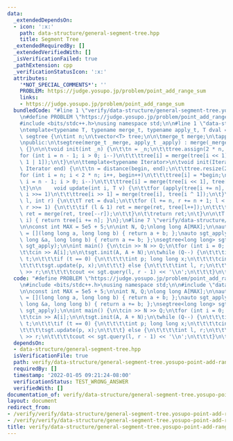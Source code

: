 ```yaml
---
data:
  _extendedDependsOn:
  - icon: ':x:'
    path: data-structure/general-segment-tree.hpp
    title: Segment Tree
  _extendedRequiredBy: []
  _extendedVerifiedWith: []
  _isVerificationFailed: true
  _pathExtension: cpp
  _verificationStatusIcon: ':x:'
  attributes:
    '*NOT_SPECIAL_COMMENTS*': ''
    PROBLEM: https://judge.yosupo.jp/problem/point_add_range_sum
    links:
    - https://judge.yosupo.jp/problem/point_add_range_sum
  bundledCode: "#line 1 \"verify/data-structure/general-segment-tree.yosupo-point-add-range-sum.test.cpp\"\
    \n#define PROBLEM \"https://judge.yosupo.jp/problem/point_add_range_sum\"\n\n\
    #include <bits/stdc++.h>\nusing namespace std;\n\n#line 1 \"data-structure/general-segment-tree.hpp\"\
    \ntemplate<typename T, typename merge_t, typename apply_t, T dval = T{}>\nclass\
    \ segtree {\n\tint n;\n\tvector<T> tree;\n\n\tmerge_t merge;\n\tapply_t apply;\n\
    \npublic:\n\tsegtree(merge_t _merge, apply_t _apply) : merge(_merge), apply(_apply)\
    \ {}\n\n\tvoid init(int _n) {\n\t\tn = _n;\n\t\ttree.assign(2 * n, dval);\n\t\t\
    for (int i = n - 1; i > 0; i--)\n\t\t\ttree[i] = merge(tree[i << 1], tree[i <<\
    \ 1 | 1]);\n\t}\n\n\ttemplate<typename Iterator>\n\tvoid init(Iterator begin,\
    \ Iterator end) {\n\t\tn = distance(begin, end);\n\t\ttree.resize(2 * n);\n\t\t\
    for (int i = n; i < 2 * n; i++, begin++)\n\t\t\ttree[i] = *begin;\n\t\tfor (int\
    \ i = n - 1; i > 0; i--)\n\t\t\ttree[i] = merge(tree[i << 1], tree[i << 1 | 1]);\n\
    \t}\n\n    void update(int i, T v) {\n\t\tfor (apply(tree[i += n], v); i > 1;\
    \ i >>= 1)\n\t\t\ttree[i >> 1] = merge(tree[i], tree[i ^ 1]);\n\t}\n\n\tT query(int\
    \ l, int r) {\n\t\tT ret = dval;\n\t\tfor (l += n, r += n + 1; l < r; l >>= 1,\
    \ r >>= 1) {\n\t\t\tif (l & 1) ret = merge(ret, tree[l++]);\n\t\t\tif (r & 1)\
    \ ret = merge(ret, tree[--r]);\n\t\t}\n\t\treturn ret;\n\t}\n\n\tT operator[](int\
    \ i) { return tree[i += n]; }\n};\n#line 7 \"verify/data-structure/general-segment-tree.yosupo-point-add-range-sum.test.cpp\"\
    \n\nconst int MAX = 5e5 + 5;\n\nint N, Q;\nlong long A[MAX];\n\nauto sgt_merge\
    \ = [](long long a, long long b) { return a + b; };\nauto sgt_apply = [](long\
    \ long &a, long long b) { return a += b; };\nsegtree<long long> sgt(sgt_merge,\
    \ sgt_apply);\n\nint main() {\n\tcin >> N >> Q;\n\tfor (int i = 0; i < N; i++)\n\
    \t\tcin >> A[i];\n\n\tsgt.init(A, A + N);\n\twhile (Q--) {\n\t\t\tint t; cin >>\
    \ t;\n\t\t\tif (t == 0) {\n\t\t\t\tint p; long long x;\n\t\t\t\tcin >> p >> x;\n\
    \t\t\t\tsgt.update(p, x);\n\t\t\t} else {\n\t\t\t\tint l, r;\n\t\t\t\tcin >> l\
    \ >> r;\n\t\t\t\tcout << sgt.query(l, r - 1) << '\\n';\n\t\t\t}\n\t}\n}\n"
  code: "#define PROBLEM \"https://judge.yosupo.jp/problem/point_add_range_sum\"\n\
    \n#include <bits/stdc++.h>\nusing namespace std;\n\n#include \"data-structure/general-segment-tree.hpp\"\
    \n\nconst int MAX = 5e5 + 5;\n\nint N, Q;\nlong long A[MAX];\n\nauto sgt_merge\
    \ = [](long long a, long long b) { return a + b; };\nauto sgt_apply = [](long\
    \ long &a, long long b) { return a += b; };\nsegtree<long long> sgt(sgt_merge,\
    \ sgt_apply);\n\nint main() {\n\tcin >> N >> Q;\n\tfor (int i = 0; i < N; i++)\n\
    \t\tcin >> A[i];\n\n\tsgt.init(A, A + N);\n\twhile (Q--) {\n\t\t\tint t; cin >>\
    \ t;\n\t\t\tif (t == 0) {\n\t\t\t\tint p; long long x;\n\t\t\t\tcin >> p >> x;\n\
    \t\t\t\tsgt.update(p, x);\n\t\t\t} else {\n\t\t\t\tint l, r;\n\t\t\t\tcin >> l\
    \ >> r;\n\t\t\t\tcout << sgt.query(l, r - 1) << '\\n';\n\t\t\t}\n\t}\n}"
  dependsOn:
  - data-structure/general-segment-tree.hpp
  isVerificationFile: true
  path: verify/data-structure/general-segment-tree.yosupo-point-add-range-sum.test.cpp
  requiredBy: []
  timestamp: '2022-01-05 09:21:24-08:00'
  verificationStatus: TEST_WRONG_ANSWER
  verifiedWith: []
documentation_of: verify/data-structure/general-segment-tree.yosupo-point-add-range-sum.test.cpp
layout: document
redirect_from:
- /verify/verify/data-structure/general-segment-tree.yosupo-point-add-range-sum.test.cpp
- /verify/verify/data-structure/general-segment-tree.yosupo-point-add-range-sum.test.cpp.html
title: verify/data-structure/general-segment-tree.yosupo-point-add-range-sum.test.cpp
---
```


